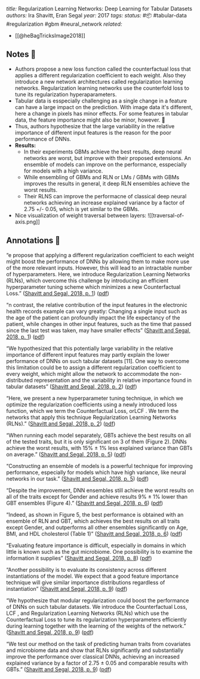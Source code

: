 *title:* Regularization Learning Networks: Deep Learning for Tabular Datasets
*authors:* Ira Shavitt, Eran Segal
*year:* 2017
*tags:* 
*status:* #📦 #tabular-data #regularization #gbm #neural_network 
*related:*
- [[@heBagTricksImage2018]]

## Notes 📍
- Authors propose a new loss function called the counterfactual loss that applies a different regularization coefficient to each weight. Also they introduce a new network architectures called regularization learning networks. Regularization learning networks use the  counterfold loss to tune its regularization hyperaparameters.
- Tabular data is esspecially challenging as a single change in a feature can have a large impact on the prediction. With image data it's different, here a change in pixels has minor effects. For some features in tabular data, the feature importance might also be minor, however. 🌰
- Thus, authors hypothesize that the large variability in the relative importance of different input features is the reason for the poor performance of DNNs.
- **Results:**
	- In their experiments GBMs achieve the best results, deep neural networks are worst, but improve with their proposed extensions. An ensemble of models can improve on the performance, esspecially for models with a high variance. 
	- While ensembling of GBMs and RLN or LMs / GBMs with GBMs improves the results in general, it deep RLN ensembles achieve the worst results.
	- Their RLNS can improve the performacne of classical deep neural networks achieving an increase explained variance by a factor of 2.75 +/- 0.05, which is yet similar to the GBMs.
- Nice visualization of weight traversal between layers:
![[traversal-of-axis.png]]

## Annotations 📖

“e propose that applying a different regularization coefficient to each weight might boost the performance of DNNs by allowing them to make more use of the more relevant inputs. However, this will lead to an intractable number of hyperparameters. Here, we introduce Regularization Learning Networks (RLNs), which overcome this challenge by introducing an efficient hyperparameter tuning scheme which minimizes a new Counterfactual Loss.” ([Shavitt and Segal, 2018, p. 1](zotero://select/library/items/TUGGUIBC)) ([pdf](zotero://open-pdf/library/items/M7YM34G9?page=1&annotation=P65QILVP))

“n contrast, the relative contribution of the input features in the electronic health records example can vary greatly: Changing a single input such as the age of the patient can profoundly impact the life expectancy of the patient, while changes in other input features, such as the time that passed since the last test was taken, may have smaller effects” ([Shavitt and Segal, 2018, p. 1](zotero://select/library/items/TUGGUIBC)) ([pdf](zotero://open-pdf/library/items/M7YM34G9?page=1&annotation=BKNL4T8F))

“We hypothesized that this potentially large variability in the relative importance of different input features may partly explain the lower performance of DNNs on such tabular datasets [11]. One way to overcome this limitation could be to assign a different regularization coefficient to every weight, which might allow the network to accommodate the non-distributed representation and the variability in relative importance found in tabular datasets” ([Shavitt and Segal, 2018, p. 2](zotero://select/library/items/TUGGUIBC)) ([pdf](zotero://open-pdf/library/items/M7YM34G9?page=2&annotation=5VIAHHAP))

“Here, we present a new hyperparameter tuning technique, in which we optimize the regularization coefficients using a newly introduced loss function, which we term the Counterfactual Loss, orLCF . We term the networks that apply this technique Regularization Learning Networks (RLNs).” ([Shavitt and Segal, 2018, p. 2](zotero://select/library/items/TUGGUIBC)) ([pdf](zotero://open-pdf/library/items/M7YM34G9?page=2&annotation=CMTVWPYT))

“When running each model separately, GBTs achieve the best results on all of the tested traits, but it is only significant on 3 of them (Figure 2). DNNs achieve the worst results, with 15% ± 1% less explained variance than GBTs on average.” ([Shavitt and Segal, 2018, p. 5](zotero://select/library/items/TUGGUIBC)) ([pdf](zotero://open-pdf/library/items/M7YM34G9?page=5&annotation=XZFERL5V))

“Constructing an ensemble of models is a powerful technique for improving performance, especially for models which have high variance, like neural networks in our task.” ([Shavitt and Segal, 2018, p. 5](zotero://select/library/items/TUGGUIBC)) ([pdf](zotero://open-pdf/library/items/M7YM34G9?page=5&annotation=QP9GARFH))

“Despite the improvement, DNN ensembles still achieve the worst results on all of the traits except for Gender and achieve results 9% ± 1% lower than GBT ensembles (Figure 4).” ([Shavitt and Segal, 2018, p. 6](zotero://select/library/items/TUGGUIBC)) ([pdf](zotero://open-pdf/library/items/M7YM34G9?page=6&annotation=UM3KUSRP))

“Indeed, as shown in Figure 5, the best performance is obtained with an ensemble of RLN and GBT, which achieves the best results on all traits except Gender, and outperforms all other ensembles significantly on Age, BMI, and HDL cholesterol (Table 1)” ([Shavitt and Segal, 2018, p. 6](zotero://select/library/items/TUGGUIBC)) ([pdf](zotero://open-pdf/library/items/M7YM34G9?page=6&annotation=LQVXNYE8))

“Evaluating feature importance is difficult, especially in domains in which little is known such as the gut microbiome. One possibility is to examine the information it supplies” ([Shavitt and Segal, 2018, p. 8](zotero://select/library/items/TUGGUIBC)) ([pdf](zotero://open-pdf/library/items/M7YM34G9?page=8&annotation=XIXZPM2I))

“Another possibility is to evaluate its consistency across different instantiations of the model. We expect that a good feature importance technique will give similar importance distributions regardless of instantiation” ([Shavitt and Segal, 2018, p. 9](zotero://select/library/items/TUGGUIBC)) ([pdf](zotero://open-pdf/library/items/M7YM34G9?page=9&annotation=LSSA3XMR))

“We hypothesize that modular regularization could boost the performance of DNNs on such tabular datasets. We introduce the Counterfactual Loss, LCF , and Regularization Learning Networks (RLNs) which use the Counterfactual Loss to tune its regularization hyperparameters efficiently during learning together with the learning of the weights of the network.” ([Shavitt and Segal, 2018, p. 9](zotero://select/library/items/TUGGUIBC)) ([pdf](zotero://open-pdf/library/items/M7YM34G9?page=9&annotation=JHE6K2Z2))

“We test our method on the task of predicting human traits from covariates and microbiome data and show that RLNs significantly and substantially improve the performance over classical DNNs, achieving an increased explained variance by a factor of 2.75 ± 0.05 and comparable results with GBTs.” ([Shavitt and Segal, 2018, p. 9](zotero://select/library/items/TUGGUIBC)) ([pdf](zotero://open-pdf/library/items/M7YM34G9?page=9&annotation=S28X7A65))
